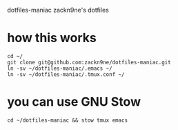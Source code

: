 dotfiles-maniac zackn9ne's dotfiles
# how this works

```
cd ~/
git clone git@github.com:zackn9ne/dotfiles-maniac.git
ln -sv ~/dotfiles-maniac/.emacs ~/
ln -sv ~/dotfiles-maniac/.tmux.conf ~/
```

# you can use GNU Stow
```
cd ~/dotfiles-maniac && stow tmux emacs
```
